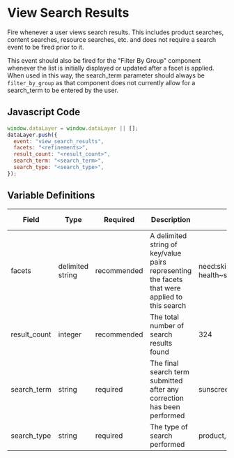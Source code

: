 # View Search Results

Fire whenever a user views search results. This includes product searches, content searches, resource searches, etc. and does not require a search event to be fired prior to it. 

This event should also be fired for the "Filter By Group" component whenever the list is initially displayed or updated after a facet is applied. When used in this way, the search_term parameter should always be `filter_by_group` as that component does not currently allow for a search_term to be entered by the user.

## Javascript Code

```js
window.dataLayer = window.dataLayer || [];
dataLayer.push({
  event: "view_search_results",
  facets: "<refinements>",
  result_count: "<result_count>",
  search_term: "<search_term>",
  search_type: "<search_type>",
});
```

## Variable Definitions

|Field|Type|Required|Description|Example|Pattern|Min Length|Max Length|Minimum|Maximum|Multiple Of|
| --- | --- | --- | --- | --- | --- | --- | --- | --- | --- | --- |
|facets|delimited string|recommended|A delimited string of key/value pairs representing the facets that were applied to this search|need:skin health\~skin_concern:acne\~featured_as:best_seller|
|result_count|integer|recommended|The total number of search results found|324|
|search_term|string|required|The final search term submitted after any correction has been performed|sunscreen|
|search_type|string|required|The type of search performed|product,site|

